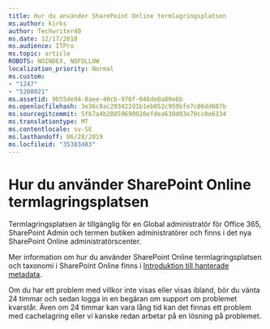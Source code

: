 ```yaml
---
title: Hur du använder SharePoint Online termlagringsplatsen
ms.author: kirks
author: Techwriter40
ms.date: 12/17/2018
ms.audience: ITPro
ms.topic: article
ROBOTS: NOINDEX, NOFOLLOW
localization_priority: Normal
ms.custom:
- "1247"
- "5200021"
ms.assetid: 9b55de94-8aee-40cb-970f-046de0a80e6b
ms.openlocfilehash: 3e36c8ac293422d1b1eb052c959bfe7c06dd607b
ms.sourcegitcommit: 5fb7a4b28859690020efdea630d03e70cc0e6334
ms.translationtype: MT
ms.contentlocale: sv-SE
ms.lasthandoff: 06/28/2019
ms.locfileid: "35383403"
---
```

# <a name="how-to-use-the-sharepoint-online-term-store"></a>Hur du använder SharePoint Online termlagringsplatsen

Termlagringsplatsen är tillgänglig för en Global administratör för Office 365, SharePoint Admin och termen butiken administratörer och finns i det nya SharePoint Online administratörscenter.
  
Mer information om hur du använder SharePoint Online termlagringsplatsen och taxonomi i SharePoint Online finns i [Introduktion till hanterade metadata](https://go.microsoft.com/fwlink/?linkid=2044674&amp;clcid=0x409).
  
Om du har ett problem med villkor inte visas eller visas ibland, bör du vänta 24 timmar och sedan logga in en begäran om support om problemet kvarstår. Även om 24 timmar kan vara lång tid kan det finnas ett problem med cachelagring eller vi kanske redan arbetar på en lösning på problemet.
  